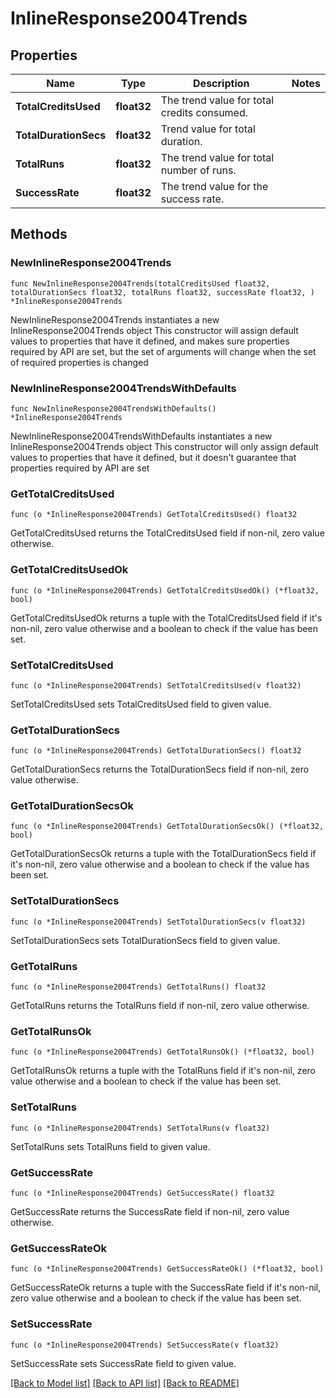 # InlineResponse2004Trends

## Properties

Name | Type | Description | Notes
------------ | ------------- | ------------- | -------------
**TotalCreditsUsed** | **float32** | The trend value for total credits consumed. | 
**TotalDurationSecs** | **float32** | Trend value for total duration. | 
**TotalRuns** | **float32** | The trend value for total number of runs. | 
**SuccessRate** | **float32** | The trend value for the success rate. | 

## Methods

### NewInlineResponse2004Trends

`func NewInlineResponse2004Trends(totalCreditsUsed float32, totalDurationSecs float32, totalRuns float32, successRate float32, ) *InlineResponse2004Trends`

NewInlineResponse2004Trends instantiates a new InlineResponse2004Trends object
This constructor will assign default values to properties that have it defined,
and makes sure properties required by API are set, but the set of arguments
will change when the set of required properties is changed

### NewInlineResponse2004TrendsWithDefaults

`func NewInlineResponse2004TrendsWithDefaults() *InlineResponse2004Trends`

NewInlineResponse2004TrendsWithDefaults instantiates a new InlineResponse2004Trends object
This constructor will only assign default values to properties that have it defined,
but it doesn't guarantee that properties required by API are set

### GetTotalCreditsUsed

`func (o *InlineResponse2004Trends) GetTotalCreditsUsed() float32`

GetTotalCreditsUsed returns the TotalCreditsUsed field if non-nil, zero value otherwise.

### GetTotalCreditsUsedOk

`func (o *InlineResponse2004Trends) GetTotalCreditsUsedOk() (*float32, bool)`

GetTotalCreditsUsedOk returns a tuple with the TotalCreditsUsed field if it's non-nil, zero value otherwise
and a boolean to check if the value has been set.

### SetTotalCreditsUsed

`func (o *InlineResponse2004Trends) SetTotalCreditsUsed(v float32)`

SetTotalCreditsUsed sets TotalCreditsUsed field to given value.


### GetTotalDurationSecs

`func (o *InlineResponse2004Trends) GetTotalDurationSecs() float32`

GetTotalDurationSecs returns the TotalDurationSecs field if non-nil, zero value otherwise.

### GetTotalDurationSecsOk

`func (o *InlineResponse2004Trends) GetTotalDurationSecsOk() (*float32, bool)`

GetTotalDurationSecsOk returns a tuple with the TotalDurationSecs field if it's non-nil, zero value otherwise
and a boolean to check if the value has been set.

### SetTotalDurationSecs

`func (o *InlineResponse2004Trends) SetTotalDurationSecs(v float32)`

SetTotalDurationSecs sets TotalDurationSecs field to given value.


### GetTotalRuns

`func (o *InlineResponse2004Trends) GetTotalRuns() float32`

GetTotalRuns returns the TotalRuns field if non-nil, zero value otherwise.

### GetTotalRunsOk

`func (o *InlineResponse2004Trends) GetTotalRunsOk() (*float32, bool)`

GetTotalRunsOk returns a tuple with the TotalRuns field if it's non-nil, zero value otherwise
and a boolean to check if the value has been set.

### SetTotalRuns

`func (o *InlineResponse2004Trends) SetTotalRuns(v float32)`

SetTotalRuns sets TotalRuns field to given value.


### GetSuccessRate

`func (o *InlineResponse2004Trends) GetSuccessRate() float32`

GetSuccessRate returns the SuccessRate field if non-nil, zero value otherwise.

### GetSuccessRateOk

`func (o *InlineResponse2004Trends) GetSuccessRateOk() (*float32, bool)`

GetSuccessRateOk returns a tuple with the SuccessRate field if it's non-nil, zero value otherwise
and a boolean to check if the value has been set.

### SetSuccessRate

`func (o *InlineResponse2004Trends) SetSuccessRate(v float32)`

SetSuccessRate sets SuccessRate field to given value.



[[Back to Model list]](../README.md#documentation-for-models) [[Back to API list]](../README.md#documentation-for-api-endpoints) [[Back to README]](../README.md)


